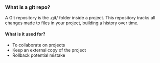 ### What is a git repo?
A Git repository is the .git/ folder inside a project. This repository tracks all changes made to files in your project, building a history over time.

#### What is it used for?
* To collaborate on projects
* Keep an external copy of the project
* Rollback potential mistake
